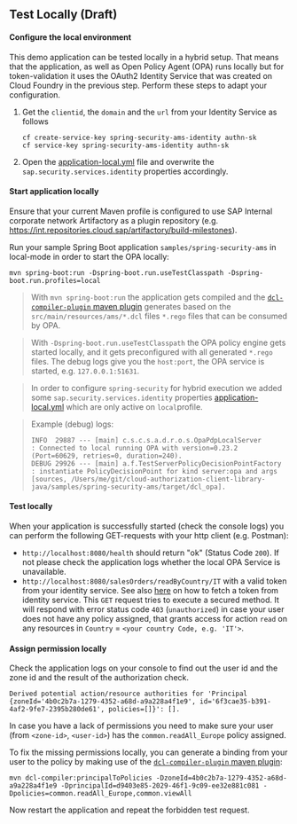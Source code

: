 ## Test Locally (Draft)
#### Configure the local environment
This demo application can be tested locally in a hybrid setup. That means that the application, as well as Open Policy Agent (OPA) runs locally but for token-validation it uses the OAuth2 Identity Service that was created on Cloud Foundry in the previous step. Perform these steps to adapt your configuration.

1. Get the ``clientid``, the ``domain`` and the `url` from your Identity Service as follows
    ```shell
    cf create-service-key spring-security-ams-identity authn-sk
    cf service-key spring-security-ams-identity authn-sk
    ```
2. Open the [application-local.yml](./src/main/resources/application-local.yml) file and overwrite the ``sap.security.services.identity`` properties accordingly.

#### Start application locally
Ensure that your current Maven profile is configured to use SAP Internal corporate network Artifactory as a plugin repository (e.g. https://int.repositories.cloud.sap/artifactory/build-milestones).

Run your sample Spring Boot application `samples/spring-security-ams` in local-mode in order to start the OPA locally: 
```shell
mvn spring-boot:run -Dspring-boot.run.useTestClasspath -Dspring-boot.run.profiles=local
```  

> With `mvn spring-boot:run` the application gets compiled and the [`dcl-compiler-plugin` maven plugin](https://github.wdf.sap.corp/CPSecurity/cloud-authorization-client-library-java/blob/master/docs/maven-plugins.md#dcl-compiler) generates based on the `src/main/resources/ams/*.dcl` files `*.rego` files that can be consumed by OPA.   
   
> With ``-Dspring-boot.run.useTestClasspath`` the OPA policy engine gets started locally, and it gets preconfigured with all generated `*.rego` files. The debug logs give you the ``host:port``, the OPA service is started, e.g. ``127.0.0.1:51631``.

> In order to configure ``spring-security`` for hybrid execution we added some ```sap.security.services.identity``` properties [application-local.yml](/src/main/resources/application.yml) which are only active on ``local``profile.

> Example (debug) logs:
>```shell script
> INFO  29887 --- [main] c.s.c.s.a.d.r.o.s.OpaPdpLocalServer      : Connected to local running OPA with version=0.23.2 (Port=60629, retries=0, duration=240).
> DEBUG 29926 --- [main] a.f.TestServerPolicyDecisionPointFactory : instantiate PolicyDecisionPoint for kind server:opa and args [sources, /Users/me/git/cloud-authorization-client-library-java/samples/spring-security-ams/target/dcl_opa].
>```

#### Test locally
When your application is successfully started (check the console logs) you can perform the following GET-requests with your http client (e.g. Postman):

- `http://localhost:8080/health` should return "ok" (Status Code `200`). If not please check the application logs whether the local OPA Service is unavailable.
- `http://localhost:8080/salesOrders/readByCountry/IT` with a valid token from your identity service. See also [here](https://github.com/SAP/cloud-security-xsuaa-integration/blob/main/docs/HowToFetchToken.md) on how to fetch a token from identity service. 
This `GET` request tries to execute a secured method. It will respond with error status code `403` (`unauthorized`) in case your user does not have any policy assigned, that grants access for action `read` on any resources in `Country` = `<your country Code, e.g. 'IT'>`.

#### Assign permission locally
Check the application logs on your console to find out the user id and the zone id and the result of the authorization check. 
```
Derived potential action/resource authorities for 'Principal {zoneId='4b0c2b7a-1279-4352-a68d-a9a228a4f1e9', id='6f3cae35-b391-4af2-9fe7-2395b280de61', policies=[]}': [].
```

In case you have a lack of permissions you need to make sure your user (from `<zone-id>`, `<user-id>`) has the `common.readAll_Europe` policy assigned. 

To fix the missing permissions locally, you can generate a binding from your user to the policy by making use of the [`dcl-compiler-plugin` maven plugin](/docs/maven-plugins.md#dcl-compiler):

```shell script
mvn dcl-compiler:principalToPolicies -DzoneId=4b0c2b7a-1279-4352-a68d-a9a228a4f1e9 -DprincipalId=d9403e85-2029-46f1-9c09-ee32e881c081 -Dpolicies=common.readAll_Europe,common.viewAll
```

Now restart the application and repeat the forbidden test request.
